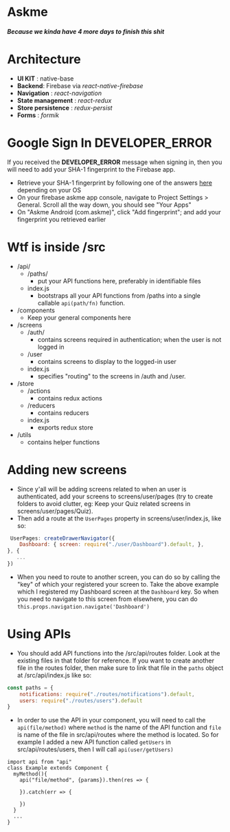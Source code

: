 # Askme
##### Because we kinda have 4 more days to finish this shit

# Architecture
- __UI KIT__ : native-base
- __Backend__: Firebase via *react-native-firebase*
- __Navigation__ : *react-navigation*
- __State management__ : *react-redux*
- __Store persistence__ : *redux-persist*
- __Forms__ : *formik*

# Google Sign In __DEVELOPER_ERROR__
If you received the __DEVELOPER_ERROR__ message when signing in, then you will need to add your SHA-1 fingerprint to the Firebase app.

- Retrieve your SHA-1 fingerprint by following one of the answers [here](https://stackoverflow.com/questions/15727912/sha-1-fingerprint-of-keystore-certificate/33479550#33479550) depending on your OS 
- On your firebase askme app console, navigate to Project Settings > General. Scroll all the way down, you should see "Your Apps"
- On "Askme Android (com.askme)", click "Add fingerprint"; and add your fingerprint you retrieved earlier

# Wtf is inside /src
- /api/
  - /paths/
    - put your API functions here, preferably in identifiable files
  - index.js
    - bootstraps all your API functions from /paths into a single callable `api(path/fn)` function.
- /components
  - Keep your general components here
- /screens
  - /auth/
    - contains screens required in authentication; when the user is not logged in 
  - /user
    - contains screens to display to the logged-in user
  - index.js
    - specifies "routing" to the screens in /auth and /user.
- /store 
  - /actions
    - contains redux actions
  - /reducers
    - contains reducers
  - index.js
    - exports redux store
- /utils
  - contains helper functions

# Adding new screens
- Since y'all will be adding screens related to when an user is authenticated, add your screens to screens/user/pages (try to create folders to avoid clutter, eg: Keep your Quiz related screens in screens/user/pages/Quiz). 
- Then add a route at the `UserPages` property in screens/user/index.js, like so:
```js
 UserPages: createDrawerNavigator({
    Dashboard: { screen: require("./user/Dashboard").default, },
}, {
   ...
})
```
- When you need to route to another screen, you can do so by calling the "key" of which your registered your screen to. Take the above example which I registered my Dashboard screen at the `Dashboard` key. So when you need to navigate to this screen from elsewhere, you can do `this.props.navigation.navigate('Dashboard')`

# Using APIs
- You should add API functions into the /src/api/routes folder. Look at the existing files in that folder for reference. If you want to create another file in the routes folder, then make sure to link that file in the `paths` object at /src/api/index.js like so:
```js
const paths = {
    notifications: require("./routes/notifications").default,
    users: require("./routes/users").default
}
```
- In order to use the API in your component, you will need to call the `api(file/method)` where `method` is the name of the API function and `file` is name of the file in src/api/routes where the method is located. So for example I added a new API function called `getUsers` in src/api/routes/users, then I will call `api(user/getUsers)`
```
import api from "api"
class Example extends Component {
  myMethod(){
    api("file/method", {params}).then(res => {

    }).catch(err => {

    })
  }
  ...
}
